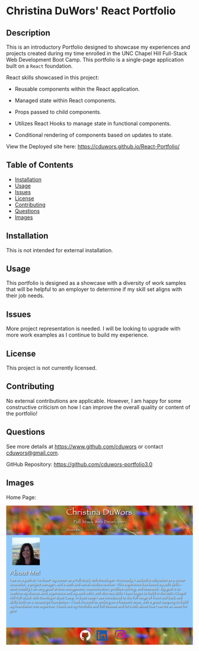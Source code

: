 # Christina DuWors' React Portfolio

## Description

This is an introductory Portfolio designed to showcase my experiences and projects created during my time enrolled in the UNC Chapel Hill Full-Stack Web Development Boot Camp.  This portfolio is a single-page application built on a `React` foundation.

React skills showcased in this project:

- Reusable components within the React application.

- Managed state within React components.

- Props passed to child components.

- Utilizes React Hooks to manage state in functional components.

- Conditional rendering of components based on updates to state.

View the Deployed site here: https://cduwors.github.io/React-Portfolio/


## Table of Contents

- [Installation](#installation)
- [Usage](#usage)
- [Issues](#issues)
- [License](#license)
- [Contributing](#contributing)
- [Questions](#questions)
- [Images](#images)

## Installation

This is not intended for external installation.

## Usage

This portfolio is designed as a showcase with a diversity of work samples that will be helpful to an employer to determine if my skill set aligns with their job needs.

## Issues

More project representation is needed. I will be looking to upgrade with more work examples as I continue to build my experience.

## License

This project is not currently licensed.

## Contributing

No external contributions are applicable. However, I am happy for some constructive criticism on how I can improve the overall quality or content of the portfolio!

## Questions

See more details at https://www.github.com/cduwors or contact cduwors@gmail.com.

GitHub Repository: https://github.com/cduwors-portfolio3.0

## Images

Home Page:

<img src= "src/assets/folio_cover/PortfolioHome.jpg"/>
